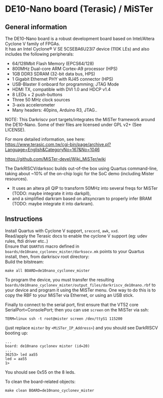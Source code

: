 # DE10-Nano board (Terasic) / MiSTer

## General information
The DE10-Nano board is a robust development board based on Intel/Altera Cyclone V family of FPGAs.\
It has an Intel Cyclone® V SE 5CSEBA6U23I7 device (110K LEs) and also includes the following peripherals:
* 64/128Mbit Flash Memory (EPCS64/128)
* 800MHz Dual-core ARM Cortex-A9 processor (HPS)
* 1GB DDR3 SDRAM (32-bit data bus, HPS)
* 1 Gigabit Ethernet PHY with RJ45 connector (HPS)
* USB-Blaster II onboard for programming; JTAG Mode
* HDMI TX, compatible with DVI 1.0 and HDCP v1.4
* 8 LEDs + 2 push-buttons
* Three 50 MHz clock sources
* 3-axis accelerometer
* Many headers: 40pins, Arduino R3, JTAG..

NOTE: This Darkriscv port targets/integrates the MiSTer framework around the DE10-Nano.
Some of their files are licensed under GPL v2+ (See LICENSE).

For more detailed information, see here:\
https://www.terasic.com.tw/cgi-bin/page/archive.pl?Language=English&CategoryNo=167&No=1046

https://github.com/MiSTer-devel/Wiki_MiSTer/wiki

The DarkRISCV/darksoc builds out-of-the box using Quartus command-line,
taking about ~10% of the on-chip logic for the SoC demo (including Mister resources).
- It uses an altera pll QIP to transform 50MHz into several freqs for MiSTer (TODO: maybe integrate it into darkpll),
- and a simplified darkram based on altsyncram to properly infer BRAM (TODO: maybe integrate it into darkram).

## Instructions
Install Quartus with Cyclone V support, `srecord`, `awk`, `xxd`.\
Read/apply the Terasic docs to enable the cyclone V support (eg: udev rules, ftdi driver etc..)\
Ensure that `QUARTUS` macro defined in `boards/de10nano_cyclonev_mister/darksocv.mk` points to your Quartus install, then, from darkriscv root directory:\
Build the bitstream:
```
make all BOARD=de10nano_cyclonev_mister
```
To program the device, you must transfer the resulting `boards/de10nano_cyclonev_mister/output_files/darkriscv_de10nano.rbf` to your device
and program it using the MiSTer menu.
One way to do this is to copy the RBF to your MiSTer via Ethernet, or using an USB stick.

Finally to connect to the serial port, first ensure that the VT52 core SerialPort=ConsolePort;
then you can use `screen` on the MiSTer via ssh:
```
TERM=linux ssh -t root@mister screen /dev/ttyS1 115200
```
(just replace `mister` by `<MiSTer_IP_Address>`)
and you should see DarkRISCV booting up:
```
...
board: de10nano cyclonev mister (id=20)
...
36253> led aa55
led = aa55
1>
```
You should see 0x55 on the 8 leds.

To clean the board-related objects:
```
make clean BOARD=de10nano_cyclonev_mister
```
